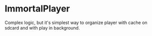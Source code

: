 ImmortalPlayer
==============

Complex logic, but it's simplest way to organize player with cache on sdcard and with play in background.

